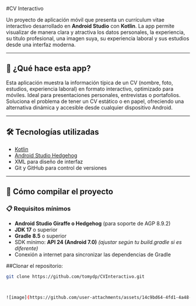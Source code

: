 #CV Interactivo

Un proyecto de aplicación móvil que presenta un currículum vitae interactivo desarrollado en **Android Studio** con **Kotlin**. La app permite visualizar de manera clara y atractiva los datos personales, la experiencia, su titulo profesional, una imagen suya, su experiencia laboral y sus estudios desde una interfaz moderna.

---

## 🚀 ¿Qué hace esta app?

Esta aplicación muestra la información típica de un CV (nombre, foto, estudios, experiencia laboral) en formato interactivo, optimizado para móviles. Ideal para presentaciones personales, entrevistas o portafolios.  
Soluciona el problema de tener un CV estático o en papel, ofreciendo una alternativa dinámica y accesible desde cualquier dispositivo Android.

---

## 🛠 Tecnologías utilizadas

- [Kotlin](https://kotlinlang.org/)
- [Android Studio Hedgehog](https://developer.android.com/studio)
- XML para diseño de interfaz
- Git y GitHub para control de versiones

---

## 🧪 Cómo compilar el proyecto

### 📋 Requisitos mínimos

- **Android Studio Giraffe o Hedgehog** (para soporte de AGP 8.9.2)
- **JDK 17** o superior
- **Gradle 8.5** o superior
- SDK mínimo: **API 24 (Android 7.0)** *(ajustar según tu build.gradle si es diferente)*
- Conexión a internet para sincronizar las dependencias de Gradle


##Clonar el repositorio:
   ```bash
   git clone https://github.com/tomydp/CVInteractivo.git



![image](https://github.com/user-attachments/assets/14c9bd64-4fd1-4a48-9667-1dc6c8fe779d)

   
